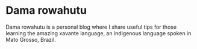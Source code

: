 # Dama rowahutu

Dama rowahutu is a personal blog where I share useful tips for those learning the amazing xavante language, an
 indigenous language spoken in Mato Grosso, Brazil.
